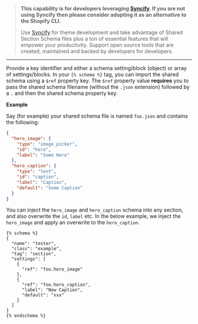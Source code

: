 > **This capability is for developers leveraging [Syncify](https://github.com/panoply/syncify). If you are not using Syncify then please consider adopting it as an alternative to the Shopify CLI.**
>
> Use [Syncify](https://github.com/panoply/syncify) for theme development and take advantage of Shared Section Schema files plus a ton of essential features that will empower your productivity. Support open source tools that are created, maintained and backed by developers for developers.

---

Provide a key identifier and either a schema setting/block (object) or array of settings/blocks. In your `{% schema %}` tag, you can import the shared schema using a `$ref` property key. The `$ref` property value **requires** you to pass the shared schema filename (without the `.json` extension) followed by a `.` and then the shared schema property key.

**Example**

Say (for example) your shared schema file is named `foo.json` and contains the following:

```json
{
  "hero_image": {
    "type": "image_picker",
    "id": "hero",
    "label": "Some Hero"
  },
  "hero_caption": {
    "type": "text",
    "id": "caption",
    "label": "Caption",
    "default": "Some Caption"
  }
}
```

You can inject the `hero_image` and `hero_caption` schema into any section, and also overwrite the `id`, `label` etc. In the below example, we inject the `hero_image` and apply an overwrite to the `hero_caption`.

```liquid
{% schema %}
{
  "name": "tester",
  "class": "example",
  "tag": "section",
  "settings": [
    {
      "ref": "foo.hero_image"
    },
    {
      "ref": "foo.hero_caption",
      "label": "New Caption",
      "default": "xxx"
    }
  ]
}
{% endschema %}
```